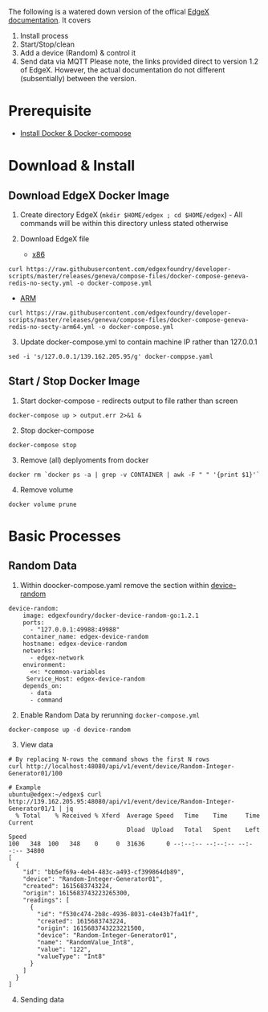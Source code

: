 The following is a watered down version of the offical [EdgeX documentation](https://docs.edgexfoundry.org/1.2/getting-started/quick-start/). It covers
1. Install process 
2. Start/Stop/clean  
3. Add a device (Random) & control it 
4. Send data via MQTT
Please note, the links provided direct to version 1.2 of EdgeX. However, the actual documentation do not different (subsentially) between the version. 

# Prerequisite
*  [Install Docker & Docker-compose](https://github.com/AnyLog-co/AnyLog-Network/blob/develop/scripts/install/install_docker.sh) 

# Download & Install 
## Download EdgeX Docker Image 
1. Create directory EdgeX (`mkdir $HOME/edgex ; cd $HOME/edgex`) - All commands will be within this directory unless stated otherwise 

2. Download EdgeX file 
   * [x86](https://raw.githubusercontent.com/edgexfoundry/developer-scripts/master/releases/geneva/compose-files/docker-compose-geneva-redis-no-secty.yml) 
```
curl https://raw.githubusercontent.com/edgexfoundry/developer-scripts/master/releases/geneva/compose-files/docker-compose-geneva-redis-no-secty.yml -o docker-compose.yml
```
   * [ARM](https://raw.githubusercontent.com/edgexfoundry/developer-scripts/master/releases/geneva/compose-files/docker-compose-geneva-redis-no-secty-arm64.yml) 
```
curl https://raw.githubusercontent.com/edgexfoundry/developer-scripts/master/releases/geneva/compose-files/docker-compose-geneva-redis-no-secty-arm64.yml -o docker-compose.yml
```

3. Update docker-compose.yml to contain machine IP rather than 127.0.0.1 
```
sed -i 's/127.0.0.1/139.162.205.95/g' docker-comppse.yaml
```

## Start / Stop Docker Image 
1. Start docker-compose - redirects output to file rather than screen  
```
docker-compose up > output.err 2>&1 & 
```

2. Stop docker-compose
```
docker-compose stop
```

3. Remove (all) deplyoments from docker 
```
docker rm `docker ps -a | grep -v CONTAINER | awk -F " " '{print $1}'`
```

4. Remove volume
```
docker volume prune 
```

# Basic Processes 
## Random Data 
1. Within doocker-compose.yaml remove the section within [device-random](https://docs.edgexfoundry.org/1.2/examples/Ch-ExamplesRandomDeviceService/) 
```
device-random:
    image: edgexfoundry/docker-device-random-go:1.2.1
    ports:
      - "127.0.0.1:49988:49988"
    container_name: edgex-device-random
    hostname: edgex-device-random
    networks:
      - edgex-network
    environment:
      <<: *common-variables
     Service_Host: edgex-device-random
    depends_on:
      - data
      - command
``` 

2. Enable Random Data by rerunning `docker-compose.yml` 
```
docker-compose up -d device-random
```

3. View data 
```
# By replacing N-rows the command shows the first N rows 
curl http://localhost:48080/api/v1/event/device/Random-Integer-Generator01/100

# Example
ubuntu@edgex:~/edgex$ curl http://139.162.205.95:48080/api/v1/event/device/Random-Integer-Generator01/1 | jq 
  % Total    % Received % Xferd  Average Speed   Time    Time     Time  Current
                                 Dload  Upload   Total   Spent    Left  Speed
100   348  100   348    0     0  31636      0 --:--:-- --:--:-- --:--:-- 34800
[
  {
    "id": "bb5ef69a-4eb4-483c-a493-cf399864db89",
    "device": "Random-Integer-Generator01",
    "created": 1615683743224,
    "origin": 1615683743223265300,
    "readings": [
      {
        "id": "f530c474-2b8c-4936-8031-c4e43b7fa41f",
        "created": 1615683743224,
        "origin": 1615683743223221500,
        "device": "Random-Integer-Generator01",
        "name": "RandomValue_Int8",
        "value": "122",
        "valueType": "Int8"
      }
    ]
  }
]
```
 
4. Sending data 
